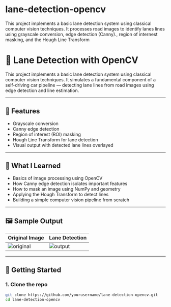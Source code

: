 # lane-detection-opencv
This project implements a basic lane detection system using classical computer vision techniques. It processes road images to identify lanes lines using grayscale conversion, edge detection (Canny)., region of internest masking, and the Hough Line Transform


# 🚗 Lane Detection with OpenCV

This project implements a basic lane detection system using classical computer vision techniques. It simulates a fundamental component of a self-driving car pipeline — detecting lane lines from road images using edge detection and line estimation.

---

## 📌 Features

- Grayscale conversion
- Canny edge detection
- Region of interest (ROI) masking
- Hough Line Transform for lane detection
- Visual output with detected lane lines overlayed

---

## 🧠 What I Learned

- Basics of image processing using OpenCV
- How Canny edge detection isolates important features
- How to mask an image using NumPy and geometry
- Applying the Hough Transform to detect lines
- Building a simple computer vision pipeline from scratch

---

## 🖼️ Sample Output

| Original Image | Lane Detection |
|----------------|----------------|
| ![original](test_image.jpg) | ![output](output_image.jpg) |

---

## 🚀 Getting Started

### 1. Clone the repo
```bash
git clone https://github.com/yourusername/lane-detection-opencv.git
cd lane-detection-opencv
